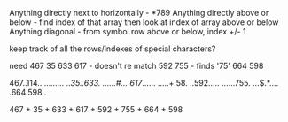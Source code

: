 Anything directly next to horizontally - *789
Anything directly above or below - find index of that array then look at index of array above or below
Anything diagonal - from symbol row above or below, index +/- 1


keep track of all the rows/indexes of special characters?


need 
467
35
633 
617 - doesn't re match
592
755 - finds '75'
664
598

467..114..
...*......
..35..633.
......#...
617*......
.....+.58.
..592.....
......755.
...$.*....
.664.598..

<!-- all except 114, 58 -->

467 + 35 + 633 + 617 + 592 + 755 + 664 + 598